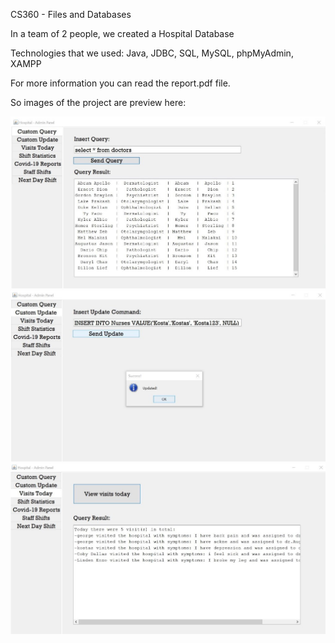 CS360 - Files and Databases

In a team of 2 people, we created a Hospital Database 

Technologies that we used: Java, JDBC, SQL, MySQL, phpMyAdmin, XAMPP

For more information you can read the report.pdf file.

So images of the project are preview here:


![alt text](https://github.com/georgeleve/CS360/blob/main/images/image1.jpg)
![alt text](https://github.com/georgeleve/CS360/blob/main/images/image2.jpg)
![alt text](https://github.com/georgeleve/CS360/blob/main/images/image3.jpg)